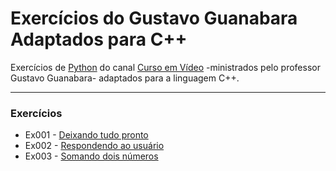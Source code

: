 # Exercícios do Gustavo Guanabara Adaptados para C++
 Exercícios de [Python](https://youtube.com/playlist?list=PLHz_AreHm4dlKP6QQCekuIPky1CiwmdI6&si=D2ETDT3Ff2qcW4sg) do canal [Curso em Vídeo](https://www.youtube.com/c/CursoemVídeo) -ministrados pelo professor Gustavo Guanabara- adaptados para a linguagem C++.
 ***
 ### **Exercícios**
 - Ex001 - [Deixando tudo pronto](https://github.com/KaykeNicolas007/exercicios-gustavo-guanabara-adaptados-cpp/blob/main/Gabarito/Ex001.cpp)
 - Ex002 - [Respondendo ao usuário](https://github.com/KaykeNicolas007/exercicios-gustavo-guanabara-adaptados-cpp/blob/main/Gabarito/Ex002.cpp)
 - Ex003 - [Somando dois números](https://github.com/KaykeNicolas007/exercicios-gustavo-guanabara-adaptados-cpp/blob/main/Gabarito/Ex003.cpp)
